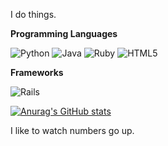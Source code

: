 I do things.

**Programming Languages**

![Python](https://img.shields.io/badge/Python-3776AB?style=for-the-badge&logo=python&logoColor=white)
![Java](https://img.shields.io/badge/java-%23ED8B00.svg?style=for-the-badge&logo=openjdk&logoColor=white)
![Ruby](https://img.shields.io/badge/Ruby-CC342D?style=for-the-badge&logo=ruby&logoColor=white)
![HTML5](https://img.shields.io/badge/html5-%23E34F26.svg?style=for-the-badge&logo=html5&logoColor=white)

**Frameworks**

![Rails](https://img.shields.io/badge/rails-%23CC0000.svg?style=for-the-badge&logo=ruby-on-rails&logoColor=white)

[![Anurag's GitHub stats](https://github-readme-stats.vercel.app/api?username=Gerseneck&show_icons=true&theme=dracula)](https://github.com/Gerseneck/Gerseneck)

I like to watch numbers go up.
